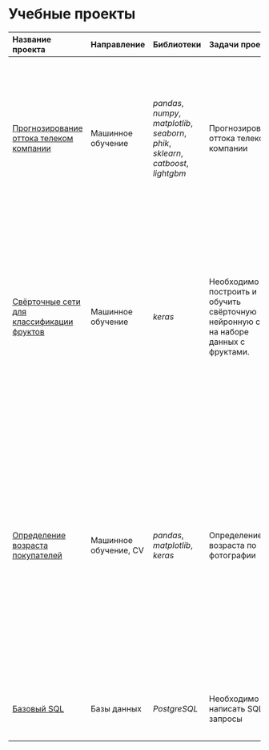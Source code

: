 # Учебные проекты
| Название проекта | Направление | Библиотеки | Задачи проекта | Описание проекта 
| :---------------------- | :---------------------- | :---------------------- | :---------------------- | :---------------------- |
| [Прогнозирование оттока телеком компании](final_project.ipynb) | Машинное обучение |*pandas*, *numpy*, *matplotlib*, *seaborn*, *phik*, *sklearn*, *catboost*, *lightgbm* | Прогнозирование оттока телеком компании | Оператор связи «Ниединогоразрыва.ком» хочет научиться прогнозировать отток клиентов. Если выяснится, что пользователь планирует уйти, ему будут предложены промокоды и специальные условия. Команда оператора собрала персональные данные о некоторых клиентах, информацию об их тарифах и договорах. |
| [Свёрточные сети для классификации фруктов](Свёрточные_сети_для_классификации_фруктов.ipynb) | Машинное обучение | *keras* | Необходимо построить и обучить свёрточную нейронную сеть на наборе данных с фруктами. |Постройте и обучите свёрточную нейронную сеть на наборе данных с фруктами. Для этого создайте в коде три функции: загрузки обучающей выборки load_train() (функция вернёт загрузчик данных), создания модели create_model(), запуска модели train_model(). Добейтесь того, чтобы значение accuracy на тестовой выборке было не меньше 90%. У вас есть ограничение: модель должна обучиться за час.|
| [Определение возраста покупателей](Определение_возраста_покупателей.ipynb) | Машинное обучение, CV | *pandas*, *matplotlib*, *keras* | Определение возраста по фотографии | Сетевой супермаркет внедряет систему компьютерного зрения для обработки фотографий покупателей. Фотофиксация в прикассовой зоне поможет определять возраст клиентов, чтобы анализировать покупки и предлагать товары, которые могут заинтересовать покупателей этой возрастной группы и контролировать добросовестность кассиров при продаже алкоголя. Строится модель, которая по фотографии определит приблизительный возраст человека. В вашем распоряжении набор фотографий людей с указанием возраста. |
| [Базовый SQL ](SQLite.sql) | Базы данных | *PostgreSQL* | Необходимо написать SQL запросы |В самостоятельном проекте вам нужно проанализировать данные о фондах и инвестициях и написать запросы к базе. |
